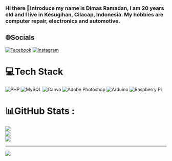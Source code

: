 ### Hi there 👋Introduce my name is Dimas Ramadan, I am 20 years old and I live in Kesugihan, Cilacap, Indonesia. My hobbies are computer repair, electronics and automotive.
## 🌐Socials
[![Facebook](https://img.shields.io/badge/Facebook-%231877F2.svg?logo=Facebook&logoColor=white)](https://facebook.com/DimasRamadan) [![Instagram](https://img.shields.io/badge/Instagram-%23E4405F.svg?logo=Instagram&logoColor=white)](https://instagram.com/dimasramadan_v2) 

# 💻Tech Stack
![PHP](https://img.shields.io/badge/php-%23777BB4.svg?style=for-the-badge&logo=php&logoColor=white) ![MySQL](https://img.shields.io/badge/mysql-%2300f.svg?style=for-the-badge&logo=mysql&logoColor=white) ![Canva](https://img.shields.io/badge/Canva-%2300C4CC.svg?style=for-the-badge&logo=Canva&logoColor=white) ![Adobe Photoshop](https://img.shields.io/badge/adobephotoshop-%2331A8FF.svg?style=for-the-badge&logo=adobephotoshop&logoColor=white) ![Arduino](https://img.shields.io/badge/-Arduino-00979D?style=for-the-badge&logo=Arduino&logoColor=white) ![Raspberry Pi](https://img.shields.io/badge/-RaspberryPi-C51A4A?style=for-the-badge&logo=Raspberry-Pi)
# 📊GitHub Stats :
![](https://github-readme-stats.vercel.app/api?username=dimasv2&theme=blue-green&hide_border=false&include_all_commits=false&count_private=false)<br/>
![](https://github-readme-streak-stats.herokuapp.com/?user=dimasv2&theme=blue-green&hide_border=false)<br/>
![](https://github-readme-stats.vercel.app/api/top-langs/?username=dimasv2&theme=blue-green&hide_border=false&include_all_commits=false&count_private=false&layout=compact)


---
[![](https://visitcount.itsvg.in/api?id=dimasv2&icon=0&color=0)](https://visitcount.itsvg.in)
